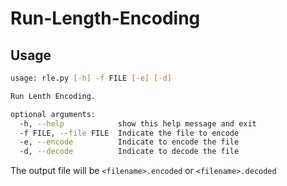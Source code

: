 # Run-Length-Encoding

## Usage

```bash
usage: rle.py [-h] -f FILE [-e] [-d]

Run Lenth Encoding.

optional arguments:
  -h, --help            show this help message and exit
  -f FILE, --file FILE  Indicate the file to encode
  -e, --encode          Indicate to encode the file
  -d, --decode          Indicate to decode the file
```
The output file will be `<filename>.encoded` or `<filename>.decoded`

